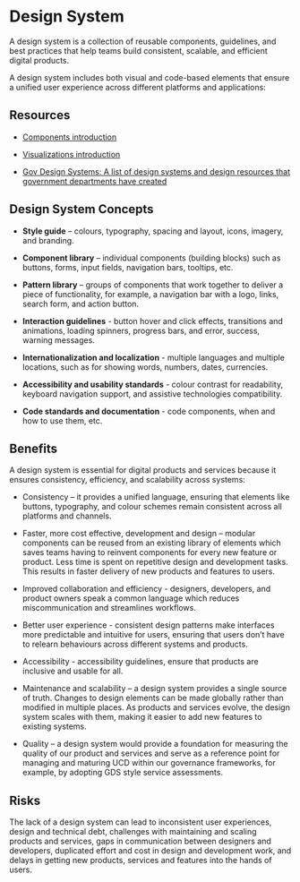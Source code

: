 # Design System

A design system is a collection of reusable components, guidelines, and best practices that help teams build consistent, scalable, and efficient digital products. 

A design system includes both visual and code-based elements that ensure a unified user experience across different platforms and applications:

## Resources

* [Components introduction](doc/components/)

* [Visualizations introduction](doc/visualizations/)

* [Gov Design Systems: A list of design systems and design resources that government departments have created](https://github.com/ctdesign/gov-design-systems-list)

## Design System Concepts

* **Style guide** – colours, typography, spacing and layout, icons, imagery, and branding. 

* **Component library** – individual components (building blocks) such as buttons, forms, input fields, navigation bars, tooltips, etc.

* **Pattern library** – groups of components that work together to deliver a piece of functionality, for example, a navigation bar with a logo, links, search form, and action button.

* **Interaction guidelines** - button hover and click effects, transitions and animations, loading spinners, progress bars, and error, success, warning messages.

* **Internationalization and localization** - multiple languages and multiple locations, such as for showing words, numbers, dates, currencies.

* **Accessibility and usability standards** - colour contrast for readability, keyboard navigation support, and assistive technologies compatibility.

* **Code standards and documentation** - code components, when and how to use them, etc.

## Benefits

A design system is essential for digital products and services because it ensures consistency, efficiency, and scalability across systems:

* Consistency – it provides a unified language, ensuring that elements like buttons, typography, and colour schemes remain consistent across all platforms and channels.

* Faster, more cost effective, development and design – modular components can be reused from an existing library of elements which saves teams having to reinvent components for every new feature or product. Less time is spent on repetitive design and development tasks. This results in faster delivery of new products and features to users.

* Improved collaboration and efficiency - designers, developers, and product owners speak a common language which reduces miscommunication and streamlines workflows.

* Better user experience - consistent design patterns make interfaces more predictable and intuitive for users, ensuring that users don’t have to relearn behaviours across different systems and products.

* Accessibility - accessibility guidelines, ensure that products are inclusive and usable for all.

* Maintenance and scalability – a design system provides a single source of truth. Changes to design elements can be made globally rather than modified in multiple places. As products and services evolve, the design system scales with them, making it easier to add new features to existing systems. 

* Quality – a design system would provide a foundation for measuring the quality of our product and services and serve as a reference point for managing and maturing UCD within our governance frameworks, for example, by adopting GDS style service assessments.

## Risks

The lack of a design system can lead to inconsistent user experiences, design and technical debt, challenges with maintaining and scaling products and services, gaps in communication between designers and developers, duplicated effort and cost in design and development work, and delays in getting new products, services and features into the hands of users.
